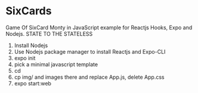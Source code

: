 # SixCards
Game Of SixCard Monty in JavaScript example for Reactjs Hooks, Expo and Nodejs. STATE TO THE STATELESS
1) Install Nodejs
2) Use Nodejs package manager to install Reactjs and Expo-CLI
3) expo init <directory name>
4) pick a minimal javascript template
5) cd <directory name>
6) cp img/ and images there and replace App.js, delete App.css
7) expo start:web
